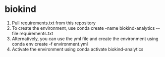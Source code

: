 # biokind
1. Pull requirements.txt from this repository 
2. To create the environment, use conda create -name biokind-analytics --file requirements.txt
3. Alternatively, you can use the yml file and create the environment using conda env create -f environment.yml
4. Activate the environment using conda activate biokind-analytics
